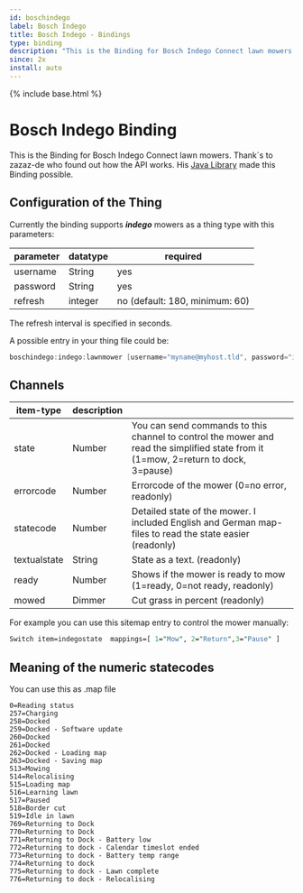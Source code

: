 ```yaml
---
id: boschindego
label: Bosch Indego
title: Bosch Indego - Bindings
type: binding
description: "This is the Binding for Bosch Indego Connect lawn mowers."
since: 2x
install: auto
---
```


<!-- Attention authors: Do not edit directly. Please add your changes to the appropriate source repository -->

{% include base.html %}

# Bosch Indego Binding

This is the Binding for Bosch Indego Connect lawn mowers.
Thank´s to zazaz-de who found out how the API works. His [Java Library](https://github.com/zazaz-de/iot-device-bosch-indego-controller) made this Binding possible.

## Configuration of the Thing

Currently the binding supports  ***indego***  mowers as a thing type with this parameters:

| parameter | datatype | required                       |
|-----------|----------|--------------------------------|
| username  | String   | yes                            |
| password  | String   | yes                            |
| refresh   | integer  | no (default: 180, minimum: 60) |

The refresh interval is specified in seconds.

A possible entry in your thing file could be:

```java
boschindego:indego:lawnmower [username="myname@myhost.tld", password="idontneedtocutthelawnagain", refresh=120]
```

## Channels

| item-type    | description |                                                                                                                                     |
|--------------|-------------|-------------------------------------------------------------------------------------------------------------------------------------|
| state        | Number      | You can send commands to this channel to control the mower and read the simplified state from it (1=mow, 2=return to dock, 3=pause) |
| errorcode    | Number      | Errorcode of the mower (0=no error, readonly)                                                                                       |
| statecode    | Number      | Detailed state of the mower. I included English and German map-files to read the state easier (readonly)                            |
| textualstate | String      | State as a text. (readonly)                                                                                                         |
| ready        | Number      | Shows if the mower is ready to mow (1=ready, 0=not ready, readonly)                                                                 |
| mowed        | Dimmer      | Cut grass in percent (readonly)                                                                                                     |

For example you can use this sitemap entry to control the mower manually:

```perl
Switch item=indegostate  mappings=[ 1="Mow", 2="Return",3="Pause" ]
```

## Meaning of the numeric statecodes

You can use this as .map file

```text
0=Reading status
257=Charging
258=Docked
259=Docked - Software update
260=Docked
261=Docked
262=Docked - Loading map
263=Docked - Saving map
513=Mowing
514=Relocalising
515=Loading map
516=Learning lawn
517=Paused
518=Border cut
519=Idle in lawn
769=Returning to Dock
770=Returning to Dock
771=Returning to Dock - Battery low
772=Returning to dock - Calendar timeslot ended
773=Returning to dock - Battery temp range
774=Returning to dock
775=Returning to dock - Lawn complete
776=Returning to dock - Relocalising
```
